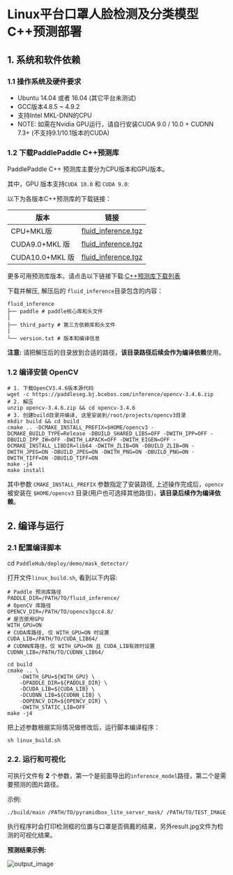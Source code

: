 # Linux平台口罩人脸检测及分类模型C++预测部署

## 1. 系统和软件依赖

### 1.1 操作系统及硬件要求

- Ubuntu 14.04 或者 16.04 (其它平台未测试)
- GCC版本4.8.5 ~ 4.9.2
- 支持Intel MKL-DNN的CPU 
- NOTE: 如需在Nvidia GPU运行，请自行安装CUDA 9.0 / 10.0 + CUDNN 7.3+ (不支持9.1/10.1版本的CUDA)

### 1.2 下载PaddlePaddle C++预测库

PaddlePaddle C++ 预测库主要分为CPU版本和GPU版本。

其中，GPU 版本支持`CUDA 10.0` 和 `CUDA 9.0`:

以下为各版本C++预测库的下载链接：

|  版本   | 链接  |
|  ----  | ----  |
| CPU+MKL版  | [fluid_inference.tgz](https://paddle-inference-lib.bj.bcebos.com/1.6.3-cpu-avx-mkl/fluid_inference.tgz) |
| CUDA9.0+MKL 版  | [fluid_inference.tgz](https://paddle-inference-lib.bj.bcebos.com/1.6.3-gpu-cuda9-cudnn7-avx-mkl/fluid_inference.tgz) |
| CUDA10.0+MKL 版 | [fluid_inference.tgz](https://paddle-inference-lib.bj.bcebos.com/1.6.3-gpu-cuda10-cudnn7-avx-mkl/fluid_inference.tgz) |

更多可用预测库版本，请点击以下链接下载:[C++预测库下载列表](https://paddlepaddle.org.cn/documentation/docs/zh/advanced_usage/deploy/inference/build_and_install_lib_cn.html)


下载并解压, 解压后的 `fluid_inference`目录包含的内容：
```
fluid_inference
├── paddle # paddle核心库和头文件
|
├── third_party # 第三方依赖库和头文件
|
└── version.txt # 版本和编译信息
```

**注意:** 请把解压后的目录放到合适的路径，**该目录路径后续会作为编译依赖**使用。

### 1.2 编译安装 OpenCV

```shell
# 1. 下载OpenCV3.4.6版本源代码
wget -c https://paddleseg.bj.bcebos.com/inference/opencv-3.4.6.zip
# 2. 解压
unzip opencv-3.4.6.zip && cd opencv-3.4.6
# 3. 创建build目录并编译, 这里安装到/root/projects/opencv3目录
mkdir build && cd build
cmake .. -DCMAKE_INSTALL_PREFIX=$HOME/opencv3 -DCMAKE_BUILD_TYPE=Release -DBUILD_SHARED_LIBS=OFF -DWITH_IPP=OFF -DBUILD_IPP_IW=OFF -DWITH_LAPACK=OFF -DWITH_EIGEN=OFF -DCMAKE_INSTALL_LIBDIR=lib64 -DWITH_ZLIB=ON -DBUILD_ZLIB=ON -DWITH_JPEG=ON -DBUILD_JPEG=ON -DWITH_PNG=ON -DBUILD_PNG=ON -DWITH_TIFF=ON -DBUILD_TIFF=ON
make -j4
make install
```

其中参数 `CMAKE_INSTALL_PREFIX` 参数指定了安装路径, 上述操作完成后，`opencv` 被安装在 `$HOME/opencv3` 目录(用户也可选择其他路径)，**该目录后续作为编译依赖**。

## 2. 编译与运行

### 2.1 配置编译脚本

cd `PaddleHub/deploy/demo/mask_detector/`

打开文件`linux_build.sh`, 看到以下内容:
```shell
# Paddle 预测库路径
PADDLE_DIR=/PATH/TO/fluid_inference/
# OpenCV 库路径
OPENCV_DIR=/PATH/TO/opencv3gcc4.8/
# 是否使用GPU
WITH_GPU=ON
# CUDA库路径, 仅 WITH_GPU=ON 时设置
CUDA_LIB=/PATH/TO/CUDA_LIB64/
# CUDNN库路径，仅 WITH_GPU=ON 且 CUDA_LIB有效时设置
CUDNN_LIB=/PATH/TO/CUDNN_LIB64/

cd build
cmake .. \
    -DWITH_GPU=${WITH_GPU} \
    -DPADDLE_DIR=${PADDLE_DIR} \
    -DCUDA_LIB=${CUDA_LIB} \
    -DCUDNN_LIB=${CUDNN_LIB} \
    -DOPENCV_DIR=${OPENCV_DIR} \
    -DWITH_STATIC_LIB=OFF
make -j4
```

把上述参数根据实际情况做修改后，运行脚本编译程序：
```shell
sh linux_build.sh
```

### 2.2. 运行和可视化

可执行文件有 **2** 个参数，第一个是前面导出的`inference_model`路径，第二个是需要预测的图片路径。

示例:
```shell
./build/main /PATH/TO/pyramidbox_lite_server_mask/ /PATH/TO/TEST_IMAGE
```

执行程序时会打印检测框的位置与口罩是否佩戴的结果，另外result.jpg文件为检测的可视化结果。

**预测结果示例:**

![output_image](https://paddlehub.bj.bcebos.com/deploy/result.jpg)

